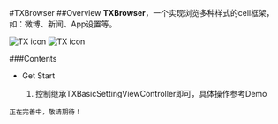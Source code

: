 #TXBrowser
##Overview
**TXBrowser**，一个实现浏览多种样式的cell框架，如：微博、新闻、App设置等。

![TX icon](https://github.com/tingxins/TXBrowser/blob/master/TXBrowserDemo/TXBrowserDemo/Classes/Other/setting.png)
![TX icon](https://github.com/tingxins/TXBrowser/blob/master/TXBrowserDemo/TXBrowserDemo/Classes/Other/browser.png)

###Contents
- Get Start

	1. 控制继承TXBasicSettingViewController即可，具体操作参考Demo


```
正在完善中，敬请期待！
```